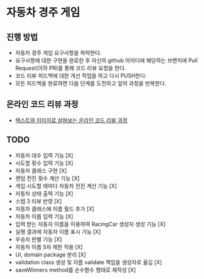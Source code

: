 # 자동차 경주 게임

## 진행 방법

* 자동차 경주 게임 요구사항을 파악한다.
* 요구사항에 대한 구현을 완료한 후 자신의 github 아이디에 해당하는 브랜치에 Pull Request(이하 PR)를 통해 코드 리뷰 요청을 한다.
* 코드 리뷰 피드백에 대한 개선 작업을 하고 다시 PUSH한다.
* 모든 피드백을 완료하면 다음 단계를 도전하고 앞의 과정을 반복한다.

## 온라인 코드 리뷰 과정

* [텍스트와 이미지로 살펴보는 온라인 코드 리뷰 과정](https://github.com/next-step/nextstep-docs/tree/master/codereview)

## TODO

* 자동차 대수 입력 기능 [X]
* 시도할 횟수 입력 기능 [X]
* 자동차 클래스 구현 [X]
* 랜덤 전진 횟수 계산 기능 [X]
* 게임 시도할 때마다 자동차 전진 계산 기능 [X]
* 자동차 상태 출력 기능 [X]
* 스텝 3 리뷰 반영 [X]
* 자동차 클래스에 이름 필드 추가 [X]
* 자동차 이릅 입력 기능 [X]
* 입력 받는 자동자 이름을 이용하여 RacingCar 생성자 생성 기능 [X]
* 실행 결과에 자동차 이름 표시 기능 [X]
* 우승자 판별 기능 [X]
* 자동차 이릅 5자 제한 적용 [X]
* UI, domain package 분리 [X]
* validation class 생성 및 이름 validate 책임을 생성자로 옮김 [X]
* saveWinners method를 순수함수 형태로 재작성 [X]